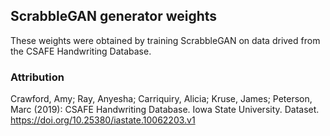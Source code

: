 ## ScrabbleGAN generator weights

These weights were obtained by training ScrabbleGAN on data drived from the CSAFE Handwriting Database.

### Attribution
Crawford, Amy; Ray, Anyesha; Carriquiry, Alicia; Kruse, James; Peterson, Marc (2019): CSAFE Handwriting Database. Iowa State University. Dataset. https://doi.org/10.25380/iastate.10062203.v1
